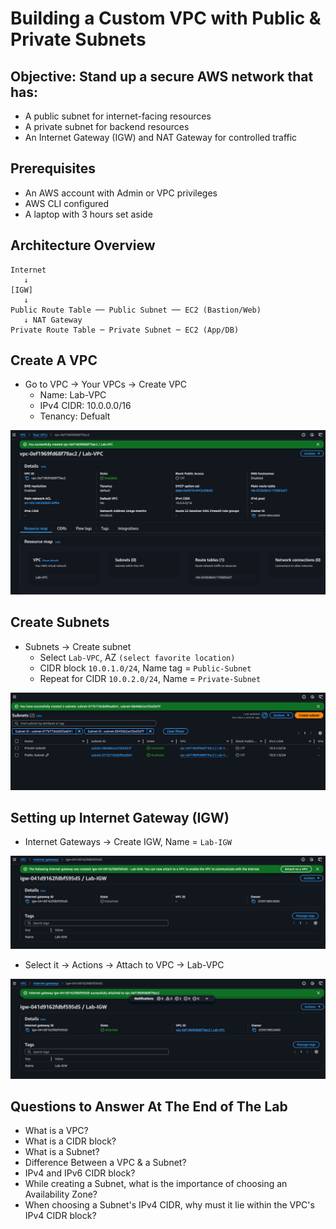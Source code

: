 # Building a Custom VPC with Public & Private Subnets

## Objective: Stand up a secure AWS network that has:
- A public subnet for internet-facing resources
- A private subnet for backend resources
- An Internet Gateway (IGW) and NAT Gateway for controlled traffic

## Prerequisites
- An AWS account with Admin or VPC privileges
- AWS CLI configured
- A laptop with 3 hours set aside

## Architecture Overview
```vbnet
Internet  
   ↓  
[IGW]  
   ↓  
Public Route Table ── Public Subnet ── EC2 (Bastion/Web)  
   ↓ NAT Gateway  
Private Route Table ─ Private Subnet ─ EC2 (App/DB)
```

## Create A VPC
- Go to VPC → Your VPCs → Create VPC
    - Name: Lab-VPC
    - IPv4 CIDR: 10.0.0.0/16
    - Tenancy: Defualt

![Successfully created VPC](./images/created_vpc.png)

## Create Subnets
- Subnets → Create subnet
    - Select `Lab-VPC`, AZ `(select favorite location)`
    - CIDR block `10.0.1.0/24`, Name tag = `Public-Subnet`
    - Repeat for CIDR `10.0.2.0/24`, Name = `Private-Subnet`

![Successfully created Subnets](./images/created_subnets.png)

## Setting up Internet Gateway (IGW)
- Internet Gateways → Create IGW, Name = `Lab-IGW`

![Successfully created IGW](./images/created_igw.png)
- Select it → Actions → Attach to VPC → Lab-VPC

![Attached IGW to VPC](./images/attached_igw_2_vpc.png)

## Questions to Answer At The End of The Lab
- What is a VPC?
- What is a CIDR block?
- What is a Subnet?
- Difference Between a VPC & a Subnet?
- IPv4 and IPv6 CIDR block?
- While creating a Subnet, what is the importance of choosing an Availability Zone?
- When choosing a Subnet's IPv4 CIDR, why must it lie within the VPC's IPv4 CIDR block?